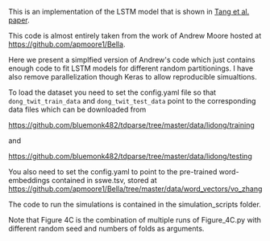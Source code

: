 This is an implementation of the LSTM model that is shown in [Tang et al. paper](https://aclanthology.info/papers/C16-1311/c16-1311).

This code is almost entirely taken from the work of Andrew Moore hosted at https://github.com/apmoore1/Bella. 

Here we present a simplfied version of Andrew's code which just contains enough code to fit LSTM models for different random partitionings. I have also remove parallelization though Keras to allow reproducible simualtions.

To load the dataset you need to set the config.yaml file so that `dong_twit_train_data` and `dong_twit_test_data` point to the corresponding data files which can be downloaded from 

https://github.com/bluemonk482/tdparse/tree/master/data/lidong/training

and

https://github.com/bluemonk482/tdparse/tree/master/data/lidong/testing


You also need to set the config.yaml to point to the pre-trained word-embeddings contained in sswe.tsv, stored at https://github.com/apmoore1/Bella/tree/master/data/word_vectors/vo_zhang



The code to run the simulations is contained in the simulation_scripts folder.

Note that Figure 4C is the combination of multiple runs of Figure_4C.py with different random seed and numbers of folds as arguments.

